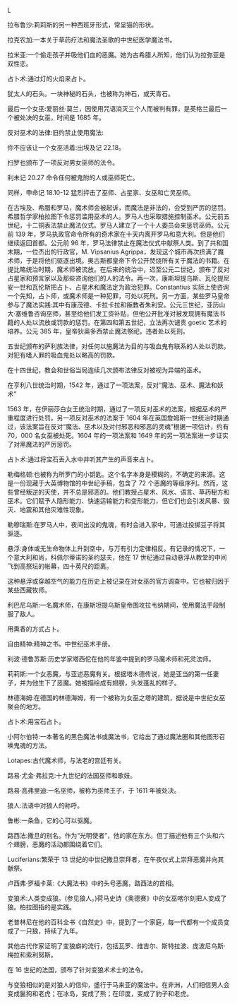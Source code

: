 <title>Dictionary of Magic</title> <link href="e9780806536989_css.css" rel="stylesheet" type="text/css"> 

L

拉布鲁沙:莉莉斯的另一种西班牙形式，常呈猫的形状。

拉克农加:一本关于草药疗法和魔法圣歌的中世纪医学魔法书。

拉米亚:一个偷走孩子并吸他们血的恶魔。她为古希腊人所知，他们认为拉弥亚是双性恋。

占卜术:通过灯的火焰来占卜。

犹太人的石头。一块神秘的石头，也被称为神石，或天青石。

最后一个女巫:爱丽丝·莫兰，因使用咒语消灭三个人而被判有罪，是英格兰最后一个被处决的女巫，时间是 1685 年。

反对巫术的法律:旧约禁止使用魔法:

你不应该让一个女巫活着:出埃及记 22.18。

扫罗也颁布了一项反对男女巫师的法令。

利未记 20.27 命令任何被鬼附的人或巫师死亡。

同样，申命记 18.10-12 猛烈抨击了巫师、占星家、女巫和亡灵巫师。

在古埃及、希腊和罗马，魔术师会被起诉，而魔法是非法的，会受到严厉的惩罚。希腊哲学家柏拉图下令惩罚滥用巫术的人。罗马人也采取措施控制巫术。公元前五世纪，十二铜表法禁止魔法仪式。罗马人建立了一个十人委员会来惩罚巫师。公元前 139 年，罗马执政官命令所有的奇术家在十天内离开罗马和意大利。但是他们继续返回首都。公元前 96 年，罗马法律禁止在魔法仪式中献祭人类。到了共和国末期，一位杰出的行政官，M. Vipsanius Agrippa，发现这个城市再次挤满了魔术师，于是将他们驱逐出境。奥古斯都皇帝下令公开焚烧所有关于魔法的书籍。在提比略统治时期，魔术师被流放。在后来的统治中，迟至公元二世纪，颁布了反对占星家和预言家以及那些咨询他们的人的法令。再一次，康斯坦提乌斯、瓦伦提尼安一世和瓦伦斯把占卜、占星术和魔法定为政治犯罪。Constantius 实际上使咨询一个先知，占卜师，或魔术师是一种犯罪，可处以死刑。另一方面，某些罗马皇帝参与了魔法实践:其中有康茂德、卡拉卡拉和叛教者朱利安。公元三世纪，亚历山大·塞维鲁咨询巫师，甚至给他们发工资补贴，但他公开批准对被发现拥有魔法书籍的人处以流放或罚款的惩罚。在第四和第五世纪，立法再次谴责 goetic 艺术的培养。公元 385 年，皇帝狄奥多西禁止魔法祭祀，违者处以死刑。

五世纪颁布的萨利族法律，对任何以施魔法为目的与吸血鬼有联系的人处以罚款。对犯有嗜人罪的吸血鬼处以略高的罚款。

在十四世纪，教会和世俗当局连续几次颁布法律反对被视为异端的巫术。

在亨利八世统治时期，1542 年，通过了一项法案，反对“魔法、巫术、魔法和妖术”

1563 年，在伊丽莎白女王统治时期，通过了一项反对巫术的法案，根据巫术的严重程度进行处罚。另一项反对巫术的法案于 1604 年在英国詹姆斯一世统治时期通过，该法案旨在反对“魔法、巫术以及对付邪恶和邪恶的灵魂”根据一项估计，约有 70，000 名女巫被处死。1604 年的一项法案和 1649 年的另一项法案进一步证实了对黑魔法的严厉惩罚。

占卜术:通过将宝石丢入水中并听其产生的声音来占卜。

勒梅格顿:也被称为所罗门的小钥匙。这个名字本身是模糊的，不确定的来源。这是一份现藏于大英博物馆的中世纪手稿，包含了 72 个恶魔的等级序列。然而，这些曾经叛逆的天使，并不总是邪恶的。他们教授占星术、风水、语言、草药秘方和巫术。它们赋予人隐形能力、快速运输能力和变形能力，但它们也会引发风暴、毁灭、地震和其他灾难性现象。

勒穆瑞斯:在罗马人中，夜间出没的鬼魂，有时会进入家中，可通过投掷豆子将其驱逐。

悬浮:身体或无生命物体上升到空中，与万有引力定律相反。有记录的情况下，一个意大利和尚，科佩尔蒂诺的圣约瑟夫，他在 17 世纪通过自动悬浮从教堂的中间飞到高祭坛的帐幕，四十英尺的距离。

这种悬浮或穿越空气的能力在历史上被记录在对女巫的官方调查中。它也被归因于某些西藏牧师。

利巴尼乌斯:一名魔术师，在康斯坦提乌斯皇帝围攻拉韦纳期间，使用魔法手段制服了敌人。

用熏香的方式占卜。

自由精神:精神之书。中世纪巫术手册。

利波·德鲁苏斯:历史学家塔西佗在他的年鉴中提到的罗马魔术师和死灵法师。

莉莉斯:一个女恶魔，与亚述恶魔有关。根据塔木德传说，她是亚当的第一任妻子，并为他生下了恶魔。她被描绘成有翅膀，头发蓬乱的样子。

林德海姆:在德国的林德海姆，有一个被称为女巫之塔的建筑，据说是中世纪女巫聚会的地方。

占卜术:用宝石占卜。

小阿尔伯特:一本著名的黑色魔法书或魔法书，它给出了通过魔法圈和其他图形召唤鬼魂的方法。

Lotapes:古代魔术师，与法老的宫廷有关。

路易·尤金·弗拉克:十九世纪的法国巫师和歌妓。

路易·高弗里迪:一名巫师，被称为巫师王子，于 1611 年被处决。

狼人:法语中对狼人的称呼。

鲁彬:一条鱼，它的心可以驱魔。

路西法:撒旦的别名。作为“光明使者”，他的家在东方。但丁描述他有三个头和六个翅膀，恶魔的活动都围绕着它们。

Luciferians:繁荣于 13 世纪的中世纪撒旦崇拜者，在午夜仪式上崇拜恶魔并向其献祭。

卢西弗·罗福卡莱:《大魔法书》中的头号恶魔，路西法的首相。

变狼术:人类变成狼。(参见狼人。)荷马史诗《奥德赛》中的女巫喀尔刻把人变成了狼。柏拉图指的是实践。

老普林尼在他的百科全书《自然史》中，提到了一个家庭，每一代都有一个成员变成了一只狼，持续了九年。

其他古代作家证明了变狼癖的流行，包括瓦罗、维吉尔、斯特拉波、庞波尼乌斯·梅拉和索利努斯。

在 16 世纪的法国，颁布了针对变狼术术士的法令。

与变狼相似的是对狼人的信仰，盛行于马来亚的魔法中。在非洲，人们相信男人会变成鬣狗和老虎；在冰岛，变成了熊；在印度，变成了豹子和老虎。